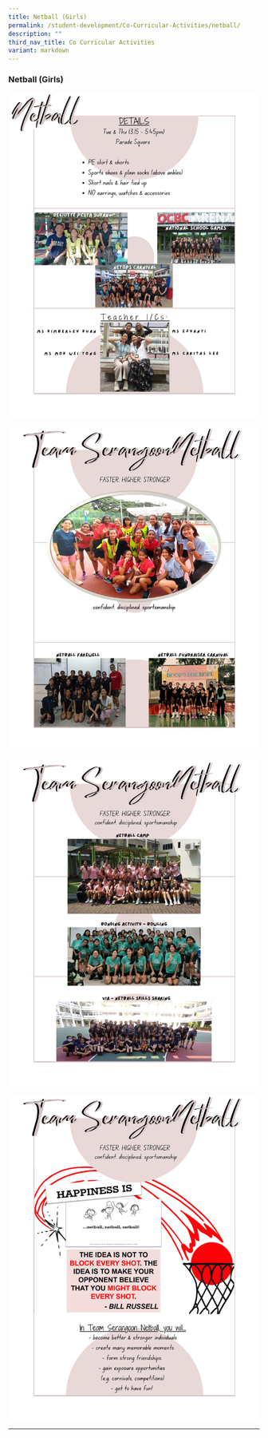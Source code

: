 ```yaml
---
title: Netball (Girls)
permalink: /student-development/Co-Curricular-Activities/netball/
description: ""
third_nav_title: Co Curricular Activities
variant: markdown
---
```

### Netball (Girls)

![](/images/Netball/2025/1.png)

![](/images/Netball/2025/2.png)

![](/images/Netball/2025/3.png)

![](/images/Netball/2025/4.png)
<hr>
